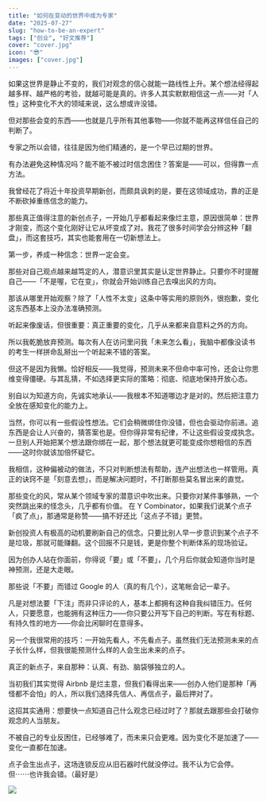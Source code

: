 ```yaml
---
title: "如何在变动的世界中成为专家"
date: "2025-07-27"
slug: "how-to-be-an-expert"
tags: ["创业", "好文推荐"]
cover: "cover.jpg"
icon: "😎"
images: ["cover.jpg"]
---
```

如果这世界是静止不变的，我们对观念的信心就能一路线性上升。某个想法经得起越多样、越严格的考验，就越可能是真的。许多人其实默默相信这一点——对「人性」这种变化不大的领域来说，这么想或许没错。



但对那些会变的东西——也就是几乎所有其他事物——你就不能再这样信任自己的判断了。



专家之所以会错，往往是因为他们精通的，是一个早已过期的世界。



有办法避免这种情况吗？能不能不被过时信念困住？答案是——可以，但得靠一点方法。



我曾经花了将近十年投资早期新创，而颇具讽刺的是，要在这领域成功，靠的正是不断砍掉重练信念的能力。



那些真正值得注意的新创点子，一开始几乎都看起来像烂主意，原因很简单：世界才刚变，而这个变化刚好让它从坏变成了对。我花了很多时间学会分辨这种「翻盘」，而这套技巧，其实也能套用在一切新想法上。



第一步，养成一种信念：世界一定会变。



那些对自己观点越来越笃定的人，潜意识里其实是认定世界静止。只要你不时提醒自己——「不是喔，它在变」，你就会开始训练自己去嗅出风的方向。



那该从哪里开始观察？除了「人性不太变」这条中等实用的原则外，很抱歉，变化这东西基本上没办法准确预测。



听起来像废话，但很重要：真正重要的变化，几乎从来都来自意料之外的方向。



所以我乾脆放弃预测。每次有人在访问里问我「未来怎么看」，我脑中都像没读书的考生一样拼命乱掰出一个听起来不错的答案。



但这不是因为我懒。恰好相反——我觉得，预测未来不但命中率可怜，还会让你思维变得僵硬。与其乱猜，不如选择更实际的策略：彻底、彻底地保持开放心态。



别自以为知道方向，先诚实地承认——我根本不知道哪边才是对的。然后把注意力全放在感知变化的能力上。



当然，你可以有一些假设性想法。它们会稍微绑住你没错，但也会驱动你前进。追东西是会让人兴奋的，猜答案也是。但你得非常有纪律，不让这些假设变成执念。
一旦别人开始把某个想法跟你绑在一起，那个想法就更可能变成你想相信的东西——这时你就该加倍怀疑它。



我相信，这种偏被动的做法，不只对判断想法有帮助，连产出想法也一样管用。真正的诀窍不是「刻意去想」，而是解决问题时，不打断那些莫名冒出来的直觉。



那些变化的风，常从某个领域专家的潜意识中吹出来。只要你对某件事够熟，一个突然跳出来的怪念头，几乎都有价值。
在 Y Combinator，如果我们说某个点子「疯了点」，那通常是称赞——搞不好还比「这点子不错」更赞。



新创投资人有极高的动机要刷新自己的信念。只要比别人早一步意识到某个点子不是垃圾，那就可能赚翻。这个回报不只是钱，更是你整个判断体系的现场验证。



因为创办人站在你面前，你得说「要」或「不要」，几个月后你就会知道你当时是神预测，还是大走眼。



那些说「不要」而错过 Google 的人（真的有几个），这笔帐会记一辈子。



凡是对想法要「下注」而非只评论的人，基本上都拥有这种自我纠错压力。任何人，只要愿意，也能拥有这种压力——你只要公开写下自己的判断。写在有标题、有持久性的地方——你会比闲聊时在意得多。



另一个我很常用的技巧：一开始先看人，不先看点子。虽然我们无法预测未来的点子长什么样，但我很能预测什么样的人会生出未来的点子。



真正的新点子，来自那种：认真、有劲、脑袋够独立的人。



当初我们其实觉得 Airbnb 是烂主意，但我们看得出来——创办人他们是那种「再怪都不会怕」的人，所以我们选择先信人、再信点子，最后押对了。



这招其实通用：想要快一点知道自己什么观念已经过时了？那就去跟那些会打破你观念的人当朋友。



不被自己的专业反困住，已经够难了，而未来只会更难。因为变化不是加速了——变化一直都在加速。



点子会生出点子，这场连锁反应从旧石器时代就没停过。我不认为它会停。
但⋯⋯也许我会错。（最好是）




![](https://prod-files-secure.s3.us-west-2.amazonaws.com/112d0858-5090-4d34-a606-b75eb8d65fd2/46476355-9cf3-4e99-9b7a-3531bc426380/1000202064.png?X-Amz-Algorithm=AWS4-HMAC-SHA256&X-Amz-Content-Sha256=UNSIGNED-PAYLOAD&X-Amz-Credential=ASIAZI2LB466U4A5UCNS%2F20250804%2Fus-west-2%2Fs3%2Faws4_request&X-Amz-Date=20250804T151554Z&X-Amz-Expires=3600&X-Amz-Security-Token=IQoJb3JpZ2luX2VjEA8aCXVzLXdlc3QtMiJHMEUCIHUhMBe0sV7XNAD5SI%2BwjtSKXSfz2frG3GbYz%2FmiiyPxAiEA1KCB%2F6oLVhtyY3FDdD%2B2dBF9rSYY53U6Fqo8Hl9Fs1gq%2FwMISBAAGgw2Mzc0MjMxODM4MDUiDAbBzylrI%2BwmRX25bircA8%2FmiN%2FwlpMFzBxdpOGzFmRM6L6lChoYdznoAfMJcbZhqpqqwmH63aTZcoHiizHlY8ACpS3QOkSxUxtjJitGhWyYPtYDg1%2FZi7iiBXF5VmGqtbShHkJBq%2Bo%2BNw8NHVrAIIVrNWBLSqOnaq0PVaewFdr7SXjEpJMqqwedAdXLAZMA%2BG3EhlX1OEt%2FTMqXvZjpkdCsPRRklU9ZW34V4dXw1q1iKrQQmmZinpVSyy11Jr2rpsZecLnV%2BYTupSWI%2FXPZ6h%2BS9M057wdETklIdufp3ov0bYrXR1UJkLEv15ZPXwV8kKmyx9C%2BCySHtc4SGOk9KQ%2FK7EPUfYSNN4RiUzf9lT1phJFInF9cad4%2B3Thck2r7IBd5TuoAuA1VkjyHFR%2Bccqud8gcQUTxsxXVEBY3ffsoBOPg5P807WAaYW9Kn%2Fe6FWiwUg49fCrP9uVT6G2dECWzByYKnGThus6vQmzx7CO7yPUNROUZGNiUIRoA%2FVhEU8bI2oSUe5wuTwHfDMX4i5KAsXy1KatGRztvI2hf1cc9%2B4SR7DGEA153leVo5yPzQ5eyDTT5IANKNB0t35ChiMl4i%2Bc4cFrnimtWjHMDdiq6P%2FjinHvPQ1cTkyO9gfOjz5PMB0beQ45%2BZZ6DpMKCRw8QGOqUBsOKCsjYlNObn1i80SS4qh7C92lHhx89oeRhyvj6rd2mqX8k6fK9OvdXV6Zwuulg92uJzIPM%2BMfETtPviNnU95F%2F0tfCJe2QJO0dWPUNAb%2Bd7%2BpYeVXsxTkUgAKt49dAbWv2PwfOY2WnNyPnF9sqFQ%2BOrTLtzGW6IX95Q1fAC5yrUGdybNtOyZRPhOiViDwvNWiPEm4XrZMcjJj4tBQNU7HUcbEr7&X-Amz-Signature=316e4fb6a14fea9e2bb9caab98d2f19b3d54c5fd9012b8a49d18beeb09a1ca01&X-Amz-SignedHeaders=host&x-amz-checksum-mode=ENABLED&x-id=GetObject)

